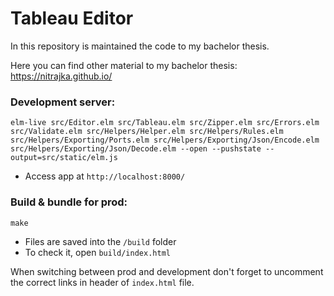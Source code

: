 # Tableau Editor

In this repository is maintained the code to my bachelor thesis.


Here you can find other material to my bachelor thesis: https://nitrajka.github.io/

### Development server:
```
elm-live src/Editor.elm src/Tableau.elm src/Zipper.elm src/Errors.elm src/Validate.elm src/Helpers/Helper.elm src/Helpers/Rules.elm src/Helpers/Exporting/Ports.elm src/Helpers/Exporting/Json/Encode.elm src/Helpers/Exporting/Json/Decode.elm --open --pushstate --output=src/static/elm.js
```
* Access app at `http://localhost:8000/`


### Build & bundle for prod:
```
make
```

* Files are saved into the `/build` folder
* To check it, open `build/index.html`

When switching between prod and development don't forget to uncomment the correct links in header of `index.html` file.
